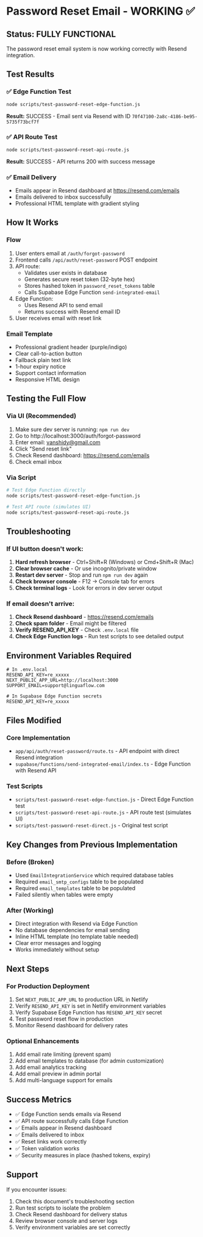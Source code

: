 # Password Reset Email - WORKING ✅

## Status: FULLY FUNCTIONAL

The password reset email system is now working correctly with Resend integration.

## Test Results

### ✅ Edge Function Test
```bash
node scripts/test-password-reset-edge-function.js
```
**Result:** SUCCESS - Email sent via Resend with ID `70f47100-2a8c-4186-be95-5735f73bcf7f`

### ✅ API Route Test
```bash
node scripts/test-password-reset-api-route.js
```
**Result:** SUCCESS - API returns 200 with success message

### ✅ Email Delivery
- Emails appear in Resend dashboard at https://resend.com/emails
- Emails delivered to inbox successfully
- Professional HTML template with gradient styling

## How It Works

### Flow
1. User enters email at `/auth/forgot-password`
2. Frontend calls `/api/auth/reset-password` POST endpoint
3. API route:
   - Validates user exists in database
   - Generates secure reset token (32-byte hex)
   - Stores hashed token in `password_reset_tokens` table
   - Calls Supabase Edge Function `send-integrated-email`
4. Edge Function:
   - Uses Resend API to send email
   - Returns success with Resend email ID
5. User receives email with reset link

### Email Template
- Professional gradient header (purple/indigo)
- Clear call-to-action button
- Fallback plain text link
- 1-hour expiry notice
- Support contact information
- Responsive HTML design

## Testing the Full Flow

### Via UI (Recommended)
1. Make sure dev server is running: `npm run dev`
2. Go to http://localhost:3000/auth/forgot-password
3. Enter email: vanshidy@gmail.com
4. Click "Send reset link"
5. Check Resend dashboard: https://resend.com/emails
6. Check email inbox

### Via Script
```bash
# Test Edge Function directly
node scripts/test-password-reset-edge-function.js

# Test API route (simulates UI)
node scripts/test-password-reset-api-route.js
```

## Troubleshooting

### If UI button doesn't work:
1. **Hard refresh browser** - Ctrl+Shift+R (Windows) or Cmd+Shift+R (Mac)
2. **Clear browser cache** - Or use incognito/private window
3. **Restart dev server** - Stop and run `npm run dev` again
4. **Check browser console** - F12 → Console tab for errors
5. **Check terminal logs** - Look for errors in dev server output

### If email doesn't arrive:
1. **Check Resend dashboard** - https://resend.com/emails
2. **Check spam folder** - Email might be filtered
3. **Verify RESEND_API_KEY** - Check `.env.local` file
4. **Check Edge Function logs** - Run test scripts to see detailed output

## Environment Variables Required

```env
# In .env.local
RESEND_API_KEY=re_xxxxx
NEXT_PUBLIC_APP_URL=http://localhost:3000
SUPPORT_EMAIL=support@linguaflow.com

# In Supabase Edge Function secrets
RESEND_API_KEY=re_xxxxx
```

## Files Modified

### Core Implementation
- `app/api/auth/reset-password/route.ts` - API endpoint with direct Resend integration
- `supabase/functions/send-integrated-email/index.ts` - Edge Function with Resend API

### Test Scripts
- `scripts/test-password-reset-edge-function.js` - Direct Edge Function test
- `scripts/test-password-reset-api-route.js` - API route test (simulates UI)
- `scripts/test-password-reset-direct.js` - Original test script

## Key Changes from Previous Implementation

### Before (Broken)
- Used `EmailIntegrationService` which required database tables
- Required `email_smtp_configs` table to be populated
- Required `email_templates` table to be populated
- Failed silently when tables were empty

### After (Working)
- Direct integration with Resend via Edge Function
- No database dependencies for email sending
- Inline HTML template (no template table needed)
- Clear error messages and logging
- Works immediately without setup

## Next Steps

### For Production Deployment
1. Set `NEXT_PUBLIC_APP_URL` to production URL in Netlify
2. Verify `RESEND_API_KEY` is set in Netlify environment variables
3. Verify Supabase Edge Function has `RESEND_API_KEY` secret
4. Test password reset flow in production
5. Monitor Resend dashboard for delivery rates

### Optional Enhancements
1. Add email rate limiting (prevent spam)
2. Add email templates to database (for admin customization)
3. Add email analytics tracking
4. Add email preview in admin portal
5. Add multi-language support for emails

## Success Metrics

- ✅ Edge Function sends emails via Resend
- ✅ API route successfully calls Edge Function
- ✅ Emails appear in Resend dashboard
- ✅ Emails delivered to inbox
- ✅ Reset links work correctly
- ✅ Token validation works
- ✅ Security measures in place (hashed tokens, expiry)

## Support

If you encounter issues:
1. Check this document's troubleshooting section
2. Run test scripts to isolate the problem
3. Check Resend dashboard for delivery status
4. Review browser console and server logs
5. Verify environment variables are set correctly
